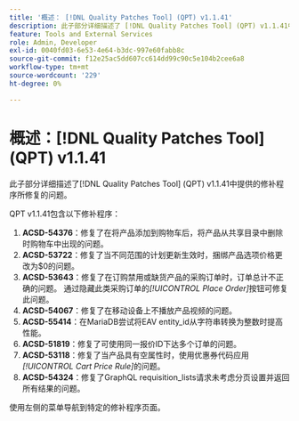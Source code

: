 ```yaml
---
title: '概述： [!DNL Quality Patches Tool] (QPT) v1.1.41'
description: 此子部分详细描述了 [!DNL Quality Patches Tool] (QPT) v1.1.41中提供的修补程序所修复的问题。
feature: Tools and External Services
role: Admin, Developer
exl-id: 0040fd03-6e53-4e64-b3dc-997e60fabb8c
source-git-commit: f12e25ac5dd607cc614dd99c90c5e104b2cee6a8
workflow-type: tm+mt
source-wordcount: '229'
ht-degree: 0%

---
```


# 概述：[!DNL Quality Patches Tool] (QPT) v1.1.41

此子部分详细描述了[!DNL Quality Patches Tool] (QPT) v1.1.41中提供的修补程序所修复的问题。

QPT v1.1.41包含以下修补程序：

1. **ACSD-54376**：修复了在将产品添加到购物车后，将产品从共享目录中删除时购物车中出现的问题。
1. **ACSD-53722**：修复了当不同范围的计划更新生效时，捆绑产品选项价格更改为$0的问题。
1. **ACSD-53643**：修复了在订购禁用或缺货产品的采购订单时，订单总计不正确的问题。 通过隐藏此类采购订单的&#x200B;*[!UICONTROL Place Order]*&#x200B;按钮可修复此问题。
1. **ACSD-54067**：修复了在移动设备上不播放产品视频的问题。
1. **ACSD-55414**：在MariaDB尝试将EAV entity_id从字符串转换为整数时提高性能。
1. **ACSD-51819**：修复了可使用同一报价ID下达多个订单的问题。
1. **ACSD-53118**：修复了当产品具有空属性时，使用优惠券代码应用&#x200B;*[!UICONTROL Cart Price Rule]*&#x200B;的问题。
1. **ACSD-54324**：修复了GraphQL requisition_lists请求未考虑分页设置并返回所有结果的问题。

使用左侧的菜单导航到特定的修补程序页面。
